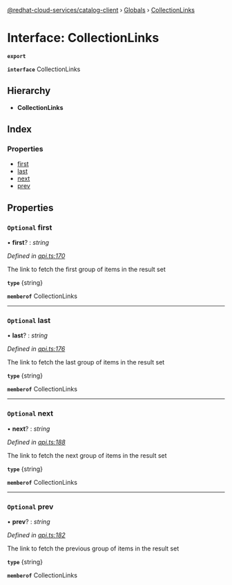 [@redhat-cloud-services/catalog-client](../README.md) › [Globals](../globals.md) › [CollectionLinks](collectionlinks.md)

# Interface: CollectionLinks

**`export`** 

**`interface`** CollectionLinks

## Hierarchy

* **CollectionLinks**

## Index

### Properties

* [first](collectionlinks.md#optional-first)
* [last](collectionlinks.md#optional-last)
* [next](collectionlinks.md#optional-next)
* [prev](collectionlinks.md#optional-prev)

## Properties

### `Optional` first

• **first**? : *string*

*Defined in [api.ts:170](https://github.com/RedHatInsights/javascript-clients/blob/master/packages/catalog/api.ts#L170)*

The link to fetch the first group of items in the result set

**`type`** {string}

**`memberof`** CollectionLinks

___

### `Optional` last

• **last**? : *string*

*Defined in [api.ts:176](https://github.com/RedHatInsights/javascript-clients/blob/master/packages/catalog/api.ts#L176)*

The link to fetch the last group of items in the result set

**`type`** {string}

**`memberof`** CollectionLinks

___

### `Optional` next

• **next**? : *string*

*Defined in [api.ts:188](https://github.com/RedHatInsights/javascript-clients/blob/master/packages/catalog/api.ts#L188)*

The link to fetch the next group of items in the result set

**`type`** {string}

**`memberof`** CollectionLinks

___

### `Optional` prev

• **prev**? : *string*

*Defined in [api.ts:182](https://github.com/RedHatInsights/javascript-clients/blob/master/packages/catalog/api.ts#L182)*

The link to fetch the previous group of items in the result set

**`type`** {string}

**`memberof`** CollectionLinks

